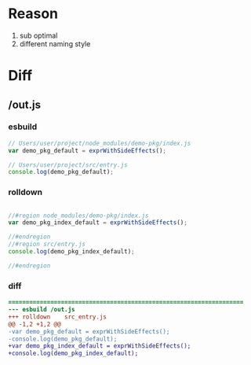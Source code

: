 # Reason
1. sub optimal
2. different naming style
# Diff
## /out.js
### esbuild
```js
// Users/user/project/node_modules/demo-pkg/index.js
var demo_pkg_default = exprWithSideEffects();

// Users/user/project/src/entry.js
console.log(demo_pkg_default);
```
### rolldown
```js

//#region node_modules/demo-pkg/index.js
var demo_pkg_index_default = exprWithSideEffects();

//#endregion
//#region src/entry.js
console.log(demo_pkg_index_default);

//#endregion

```
### diff
```diff
===================================================================
--- esbuild	/out.js
+++ rolldown	src_entry.js
@@ -1,2 +1,2 @@
-var demo_pkg_default = exprWithSideEffects();
-console.log(demo_pkg_default);
+var demo_pkg_index_default = exprWithSideEffects();
+console.log(demo_pkg_index_default);

```